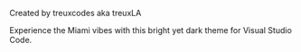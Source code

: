 Created by treuxcodes aka treuxLA

Experience the Miami vibes with this bright yet dark theme for Visual Studio Code.
